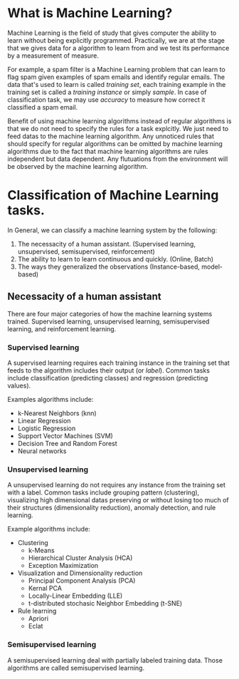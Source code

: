 # What is Machine Learning?

Machine Learning is the field of study that gives computer the ability to learn without being explicitly programmed. Practically, we are at the stage that we gives data for a algorithm to learn from and we test its performance by a measurement of measure.

For example, a spam filter is a Machine Learning problem that can learn to flag spam given examples of spam emails and identify regular emails. The data that's used to learn is called *training set*, each training example in the training set is called a *training instance* or simply *sample*. In case of classification task, we may use *accuracy* to measure how correct it classified a spam email.

Benefit of using machine learning algorithms instead of regular algorithms is that we do not need to specify the rules for a task explcitly. We just need to feed datas to the machine learning algorithm. Any unnoticed rules that should specify for regular algorithms can be omitted by machine learning algorithms due to the fact that machine learning algorithms are rules independent but data dependent. Any flutuations from the environment will be observed by the machine learning algorithm.
# Classification of Machine Learning tasks.

In General, we can classify a machine learning system by the following:
1. The necessacity of a human assistant. (Supervised learning, unsupervised, semisupervised, reinforcement)
2. The ability to learn to learn continuous and quickly. (Online, Batch)
3. The ways they generalized the observations (Instance-based, model-based)
 

 ## Necessacity of a human assistant

 There are four major categories of how the machine learning systems trained. Supervised learning, unsupervised learning, semisupervised learning, and reinforcement learning.

 ### Supervised learning

A supervised learning requires each training instance in the training set that feeds to the algorithm includes their output (or *label*). Common tasks include classification (predicting classes) and regression (predicting values).

Examples algorithms include:
- k-Nearest Neighbors (knn)
- Linear Regression
- Logistic Regression
- Support Vector Machines (SVM)
- Decision Tree and Random Forest
- Neural networks

### Unsupervised learning

A unsupervised learning do not requires any instance from the training set with a label. Common tasks include grouping pattern (clustering), visualizing high dimensional datas preserving or without losing too much of their structures (dimensionality reduction), anomaly detection, and rule learning.

Example algorithms include:
- Clustering
  - k-Means
  - Hierarchical Cluster Analysis (HCA)
  - Exception Maximization
- Visualization and Dimensionality reduction
  - Principal Component Analysis (PCA)
  - Kernal PCA
  - Locally-Linear Embedding (LLE)
  - t-distributed stochasic Neighbor Embedding (t-SNE)
- Rule learning
  - Apriori
  - Eclat

### Semisupervised learning

A semisupervised learning deal with partially labeled training data. Those algorithms are called semisupervised learning.